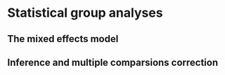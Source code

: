 # Statistical group analyses

## The mixed effects model

## Inference and multiple comparsions correction

